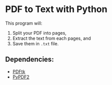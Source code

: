 # PDF to Text with Python


This program will:

1. Split your PDF into pages,
2. Extract the text from each pages, and
3. Save them in `.txt` file.


## Dependencies:
- [PDFtk](https://www.pdflabs.com/tools/pdftk-the-pdf-toolkit/) 
- [PyPDF2](https://github.com/mstamy2/PyPDF2)


